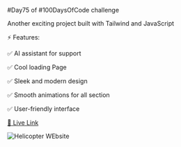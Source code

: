 #Day75 of #100DaysOfCode challenge

Another exciting project built with Tailwind and JavaScript 

⚡️ Features:

✅ AI assistant for support

✅ Cool loading Page

✅ Sleek and modern design 

✅ Smooth animations for all section

✅ User-friendly interface


[🚁 Live Link](https://roobiwebdev.github.io/Day-75-Helicopter-Book-Marks/)

![Helicopter WEbsite](https://github.com/user-attachments/assets/a534321b-225f-48f2-a58c-18e3c591cebe)
